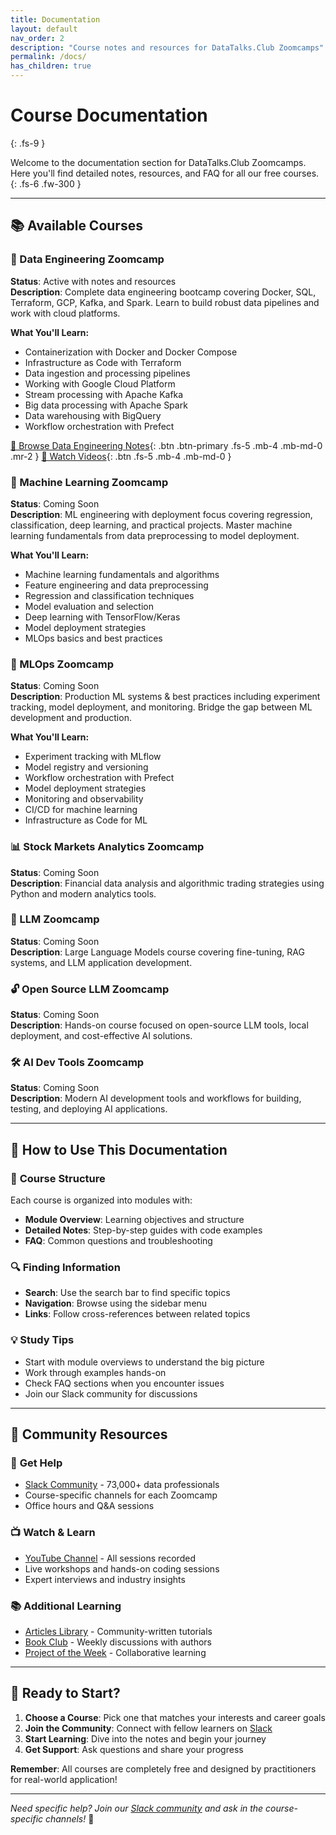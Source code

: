 ```yaml
---
title: Documentation
layout: default
nav_order: 2
description: "Course notes and resources for DataTalks.Club Zoomcamps"
permalink: /docs/
has_children: true
---
```


# Course Documentation
{: .fs-9 }

Welcome to the documentation section for DataTalks.Club Zoomcamps. Here you'll find detailed notes, resources, and FAQ for all our free courses.
{: .fs-6 .fw-300 }

---

## 📚 Available Courses

### 🔧 Data Engineering Zoomcamp
**Status**: Active with notes and resources  
**Description**: Complete data engineering bootcamp covering Docker, SQL, Terraform, GCP, Kafka, and Spark. Learn to build robust data pipelines and work with cloud platforms.

**What You'll Learn:**
- Containerization with Docker and Docker Compose
- Infrastructure as Code with Terraform
- Data ingestion and processing pipelines
- Working with Google Cloud Platform
- Stream processing with Apache Kafka
- Big data processing with Apache Spark
- Data warehousing with BigQuery
- Workflow orchestration with Prefect

[📖 Browse Data Engineering Notes](data-engineering-zoomcamp/){: .btn .btn-primary .fs-5 .mb-4 .mb-md-0 .mr-2 }
[🎥 Watch Videos](https://www.youtube.com/playlist?list=PL3MmuxUbc_hJed7dXYoJw8DoCuVHhGEQb){: .btn .fs-5 .mb-4 .mb-md-0 }

### 🤖 Machine Learning Zoomcamp
**Status**: Coming Soon  
**Description**: ML engineering with deployment focus covering regression, classification, deep learning, and practical projects. Master machine learning fundamentals from data preprocessing to model deployment.

**What You'll Learn:**
- Machine learning fundamentals and algorithms
- Feature engineering and data preprocessing  
- Regression and classification techniques
- Model evaluation and selection
- Deep learning with TensorFlow/Keras
- Model deployment strategies
- MLOps basics and best practices

### 🚀 MLOps Zoomcamp  
**Status**: Coming Soon  
**Description**: Production ML systems & best practices including experiment tracking, model deployment, and monitoring. Bridge the gap between ML development and production.

**What You'll Learn:**
- Experiment tracking with MLflow
- Model registry and versioning
- Workflow orchestration with Prefect
- Model deployment strategies
- Monitoring and observability
- CI/CD for machine learning
- Infrastructure as Code for ML

### 📊 Stock Markets Analytics Zoomcamp
**Status**: Coming Soon  
**Description**: Financial data analysis and algorithmic trading strategies using Python and modern analytics tools.

### 🧠 LLM Zoomcamp
**Status**: Coming Soon  
**Description**: Large Language Models course covering fine-tuning, RAG systems, and LLM application development.

### 🔓 Open Source LLM Zoomcamp
**Status**: Coming Soon  
**Description**: Hands-on course focused on open-source LLM tools, local deployment, and cost-effective AI solutions.

### 🛠️ AI Dev Tools Zoomcamp
**Status**: Coming Soon  
**Description**: Modern AI development tools and workflows for building, testing, and deploying AI applications.

---

## 📖 How to Use This Documentation

### 📝 **Course Structure**
Each course is organized into modules with:
- **Module Overview**: Learning objectives and structure
- **Detailed Notes**: Step-by-step guides with code examples
- **FAQ**: Common questions and troubleshooting

### 🔍 **Finding Information**
- **Search**: Use the search bar to find specific topics
- **Navigation**: Browse using the sidebar menu
- **Links**: Follow cross-references between related topics

### 💡 **Study Tips**
- Start with module overviews to understand the big picture
- Work through examples hands-on
- Check FAQ sections when you encounter issues
- Join our Slack community for discussions

---

## 🤝 Community Resources

### 💬 **Get Help**
- [Slack Community](https://datatalks.club/slack.html) - 73,000+ data professionals
- Course-specific channels for each Zoomcamp
- Office hours and Q&A sessions

### 📺 **Watch & Learn**
- [YouTube Channel](https://www.youtube.com/@DataTalksClub) - All sessions recorded
- Live workshops and hands-on coding sessions
- Expert interviews and industry insights

### 📚 **Additional Learning**
- [Articles Library](https://datatalks.club/articles.html) - Community-written tutorials
- [Book Club](https://datatalks.club/books.html) - Weekly discussions with authors
- [Project of the Week](https://github.com/DataTalksClub/project-of-the-week) - Collaborative learning

---

## 🚀 Ready to Start?

1. **Choose a Course**: Pick one that matches your interests and career goals
2. **Join the Community**: Connect with fellow learners on [Slack](https://datatalks.club/slack.html)
3. **Start Learning**: Dive into the notes and begin your journey
4. **Get Support**: Ask questions and share your progress

**Remember**: All courses are completely free and designed by practitioners for real-world application!

---

*Need specific help? Join our [Slack community](https://datatalks.club/slack.html) and ask in the course-specific channels!* 💪 